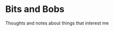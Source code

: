 # Bits and Bobs

<!--#meta
  template="article_index"
  go-import="flo.znkr.io git https://github.com/znkr/flo.znkr.io"
  article="false"
-->

Thoughts and notes about things that interest me